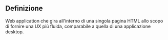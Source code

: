 ## Definizione

Web application che gira all'interno di una singola pagina HTML allo scopo di fornire una UX più fluida, comparabile a quella di una applicazione desktop.
